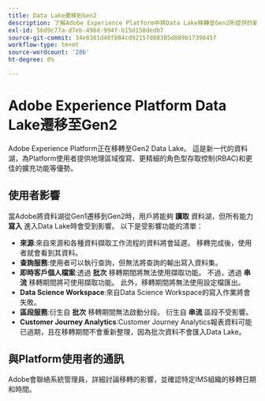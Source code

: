 ```yaml
---
title: Data Lake遷移到Gen2
description: 了解Adobe Experience Platform中將Data Lake移轉至Gen2所提供的新功能。
exl-id: 56d9c77a-d7eb-498d-994f-b15d150dedb7
source-git-commit: 34e0381d40f884cd92157d08385d889b1739845f
workflow-type: tm+mt
source-wordcount: '286'
ht-degree: 0%

---
```


# Adobe Experience Platform Data Lake遷移至Gen2

Adobe Experience Platform正在移轉至Gen2 Data Lake。 這是新一代的資料湖，為Platform使用者提供地理區域復寫、更精細的角色型存取控制(RBAC)和更佳的擴充功能等優勢。

## 使用者影響

當Adobe將資料湖從Gen1遷移到Gen2時，用戶將能夠 **讀取** 資料湖，但所有能力 **寫入** 進入Data Lake時會受到影響。 以下是受影響功能的清單：

- **來源**:來自來源和各種資料擷取工作流程的資料將會延遲。 移轉完成後，使用者就會看到其資料。
- **查詢服務**:使用者可以執行查詢，但無法將查詢的輸出寫入資料集。
- **即時客戶個人檔案**:透過 **批次** 移轉期間將無法使用擷取功能。 不過，透過 **串流** 移轉期間將可使用擷取功能。 此外，移轉期間將無法使用設定檔匯出。
- **Data Science Workspace**:來自Data Science Workspace的寫入作業將會失敗。
- **區段服務**:衍生自 **批次** 移轉期間無法啟動分段。 衍生自 **串流** 區段不受影響。
- **Customer Journey Analytics**:Customer Journey Analytics報表資料可能已過期，且在移轉期間不會重新整理，因為批次資料不會匯入Data Lake。

## 與Platform使用者的通訊

Adobe會聯絡系統管理員，詳細討論移轉的影響，並確認特定IMS組織的移轉日期和時間。
